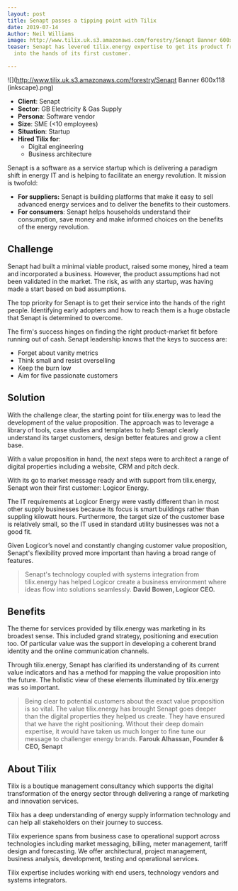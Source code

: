 ```yaml
---
layout: post
title: Senapt passes a tipping point with Tilix
date: 2019-07-14
Author: Neil Williams
image: http://www.tilix.uk.s3.amazonaws.com/forestry/Senapt Banner 600x118 (inkscape).png
teaser: Senapt has levered tilix.energy expertise to get its product from the lab
  into the hands of its first customer.

---
```

![](http://www.tilix.uk.s3.amazonaws.com/forestry/Senapt Banner 600x118 (inkscape).png)

* **Client**: Senapt
* **Sector**: GB Electricity & Gas Supply
* **Persona**: Software vendor
* **Size**: SME (<10 employees)
* **Situation**: Startup
* **Hired Tilix for**:
  * Digital engineering
  * Business architecture

Senapt is a software as a service startup which is delivering a paradigm shift in energy IT and is helping to facilitate an energy revolution. It mission is twofold:

* **For suppliers:** Senapt is building platforms that make it easy to sell advanced energy services and to deliver the benefits to their customers.
* **For consumers**: Senapt helps households understand their consumption, save money and make informed choices on the benefits of the energy revolution.

## Challenge

Senapt had built a minimal viable product, raised some money, hired a team and incorporated a business. However, the product assumptions had not been validated in the market. The risk, as with any startup, was having made a start based on bad assumptions.

The top priority for Senapt is to get their service into the hands of the right people. Identifying early adopters and how to reach them is a huge obstacle that Senapt is determined to overcome.

The firm's success hinges on finding the right product-market fit before running out of cash. Senapt leadership knows that the keys to success are:

* Forget about vanity metrics
* Think small and resist overselling
* Keep the burn low
* Aim for five passionate customers

## Solution

With the challenge clear, the starting point for tilix.energy was to lead the development of the value proposition. The approach was to leverage a library of tools, case studies and templates to help Senapt clearly understand its target customers, design better features and grow a client base.

With a value proposition in hand, the next steps were to architect a range of digital properties including a website, CRM and pitch deck.

With its go to market message ready and with support from tilix.energy, Senapt won their first customer: Logicor Energy.

The IT requirements at Logicor Energy were vastly different than in most other supply businesses because its focus is smart buildings rather than suppling kilowatt hours. Furthermore, the target size of the customer base is relatively small, so the IT used in standard utility businesses was not a good fit.

Given Logicor’s novel and constantly changing customer value proposition, Senapt's flexibility proved more important than having a broad range of features.

> Senapt's technology coupled with systems integration from tilix.energy has helped Logicor create a business environment where ideas flow into solutions seamlessly. **David Bowen, Logicor CEO.**

## Benefits

The theme for services provided by tilix.energy was marketing in its broadest sense. This included grand strategy, positioning and execution too. Of particular value was the support in developing a coherent brand identity and the online communication channels.

Through tilix.energy, Senapt has clarified its understanding of its current value indicators and has a method for mapping the value proposition into the future. The holistic view of these elements illuminated by tilix.energy was so important.

> Being clear to potential customers about the exact value proposition is so vital. The value tilix.energy has brought Senapt goes deeper than the digital properties they helped us create. They have ensured that we have the right positioning. Without their deep domain expertise, it would have taken us much longer to fine tune our message to challenger energy brands. **Farouk Alhassan, Founder & CEO, Senapt**

## About Tilix

Tilix is a boutique management consultancy which supports the digital transformation of the energy sector through delivering a range of marketing and innovation services.

Tilix has a deep understanding of energy supply information technology and can help all stakeholders on their journey to success.

Tilix experience spans from business case to operational support across technologies including market messaging, billing, meter management, tariff design and forecasting. We offer architectural, project management, business analysis, development, testing and operational services.

Tilix expertise includes working with end users, technology vendors and systems integrators.